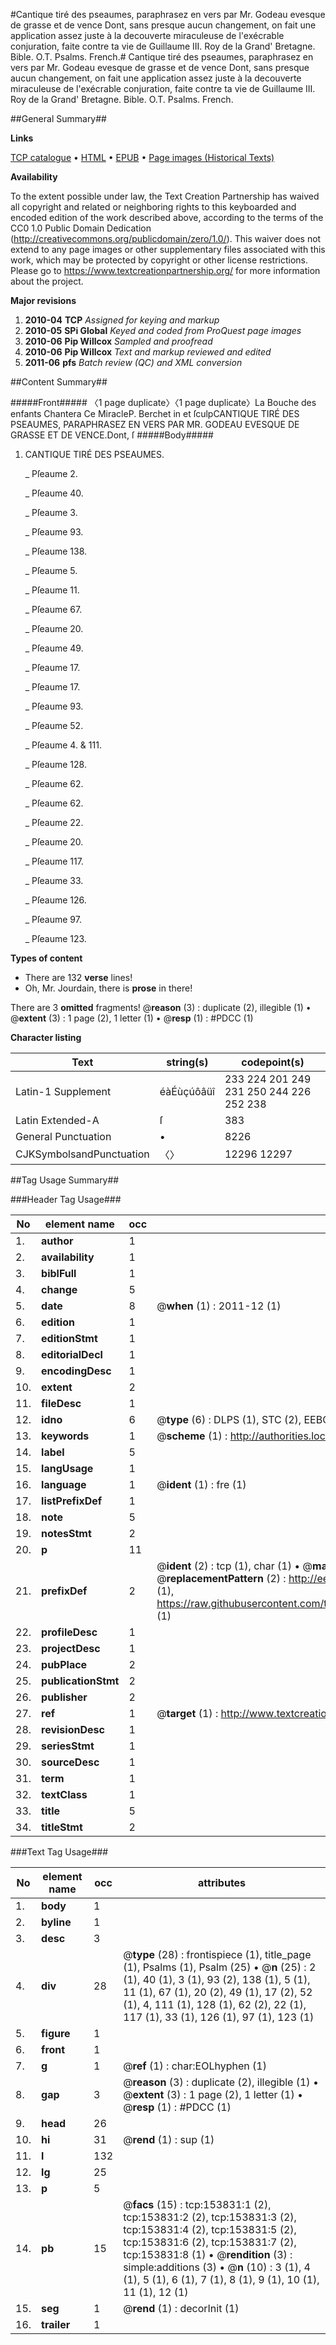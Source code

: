 #Cantique tiré des pseaumes, paraphrasez en vers par Mr. Godeau evesque de grasse et de vence Dont, sans presque aucun changement, on fait une application assez juste à la decouverte miraculeuse de l'exécrable conjuration, faite contre ta vie de Guillaume III. Roy de la Grand' Bretagne. Bible. O.T. Psalms. French.#
Cantique tiré des pseaumes, paraphrasez en vers par Mr. Godeau evesque de grasse et de vence Dont, sans presque aucun changement, on fait une application assez juste à la decouverte miraculeuse de l'exécrable conjuration, faite contre ta vie de Guillaume III. Roy de la Grand' Bretagne.
Bible. O.T. Psalms. French.

##General Summary##

**Links**

[TCP catalogue](http://www.ota.ox.ac.uk/tcp/)  • 
[HTML](http://tei.it.ox.ac.uk/tcp/Texts-HTML/free/A76/A76651.html)  • 
[EPUB](http://tei.it.ox.ac.uk/tcp/Texts-EPUB/free/A76/A76651.epub) • 
[Page images (Historical Texts)](https://historicaltexts.jisc.ac.uk/eebo-99896202e)

**Availability**

To the extent possible under law, the Text Creation Partnership has waived all copyright and related or neighboring rights to this keyboarded and encoded edition of the work described above, according to the terms of the CC0 1.0 Public Domain Dedication (http://creativecommons.org/publicdomain/zero/1.0/). This waiver does not extend to any page images or other supplementary files associated with this work, which may be protected by copyright or other license restrictions. Please go to https://www.textcreationpartnership.org/ for more information about the project.

**Major revisions**

1. __2010-04__ __TCP__ *Assigned for keying and markup*
1. __2010-05__ __SPi Global__ *Keyed and coded from ProQuest page images*
1. __2010-06__ __Pip Willcox__ *Sampled and proofread*
1. __2010-06__ __Pip Willcox__ *Text and markup reviewed and edited*
1. __2011-06__ __pfs__ *Batch review (QC) and XML conversion*

##Content Summary##

#####Front#####
〈1 page duplicate〉〈1 page duplicate〉La Bouche des enfants Chantera Ce MiracleP. Berchet in et ſculpCANTIQUE TIRÉ DES PSEAUMES, PARAPHRASEZ EN VERS PAR MR. GODEAU EVESQUE DE GRASSE ET DE VENCE.Dont, ſ
#####Body#####

1. CANTIQUE TIRÉ DES PSEAUMES.

    _ Pſeaume 2.

    _ Pſeaume 40.

    _ Pſeaume 3.

    _ Pſeaume 93.

    _ Pſeaume 138.

    _ Pſeaume 5.

    _ Pſeaume 11.

    _ Pſeaume 67.

    _ Pſeaume 20.

    _ Pſeaume 49.

    _ Pſeaume 17.

    _ Pſeaume 17.

    _ Pſeaume 93.

    _ Pſeaume 52.

    _ Pſeaume 4. & 111.

    _ Pſeaume 128.

    _ Pſeaume 62.

    _ Pſeaume 62.

    _ Pſeaume 22.

    _ Pſeaume 20.

    _ Pſeaume 117.

    _ Pſeaume 33.

    _ Pſeaume 126.

    _ Pſeaume 97.

    _ Pſeaume 123.

**Types of content**

  * There are 132 **verse** lines!
  * Oh, Mr. Jourdain, there is **prose** in there!

There are 3 **omitted** fragments! 
 @__reason__ (3) : duplicate (2), illegible (1)  •  @__extent__ (3) : 1 page (2), 1 letter (1)  •  @__resp__ (1) : #PDCC (1)

**Character listing**


|Text|string(s)|codepoint(s)|
|---|---|---|
|Latin-1 Supplement|éàÉùçúôâüî|233 224 201 249 231 250 244 226 252 238|
|Latin Extended-A|ſ|383|
|General Punctuation|•|8226|
|CJKSymbolsandPunctuation|〈〉|12296 12297|

##Tag Usage Summary##

###Header Tag Usage###

|No|element name|occ|attributes|
|---|---|---|---|
|1.|__author__|1||
|2.|__availability__|1||
|3.|__biblFull__|1||
|4.|__change__|5||
|5.|__date__|8| @__when__ (1) : 2011-12 (1)|
|6.|__edition__|1||
|7.|__editionStmt__|1||
|8.|__editorialDecl__|1||
|9.|__encodingDesc__|1||
|10.|__extent__|2||
|11.|__fileDesc__|1||
|12.|__idno__|6| @__type__ (6) : DLPS (1), STC (2), EEBO-CITATION (1), PROQUEST (1), VID (1)|
|13.|__keywords__|1| @__scheme__ (1) : http://authorities.loc.gov/ (1)|
|14.|__label__|5||
|15.|__langUsage__|1||
|16.|__language__|1| @__ident__ (1) : fre (1)|
|17.|__listPrefixDef__|1||
|18.|__note__|5||
|19.|__notesStmt__|2||
|20.|__p__|11||
|21.|__prefixDef__|2| @__ident__ (2) : tcp (1), char (1)  •  @__matchPattern__ (2) : ([0-9\-]+):([0-9IVX]+) (1), (.+) (1)  •  @__replacementPattern__ (2) : http://eebo.chadwyck.com/downloadtiff?vid=$1&page=$2 (1), https://raw.githubusercontent.com/textcreationpartnership/Texts/master/tcpchars.xml#$1 (1)|
|22.|__profileDesc__|1||
|23.|__projectDesc__|1||
|24.|__pubPlace__|2||
|25.|__publicationStmt__|2||
|26.|__publisher__|2||
|27.|__ref__|1| @__target__ (1) : http://www.textcreationpartnership.org/docs/. (1)|
|28.|__revisionDesc__|1||
|29.|__seriesStmt__|1||
|30.|__sourceDesc__|1||
|31.|__term__|1||
|32.|__textClass__|1||
|33.|__title__|5||
|34.|__titleStmt__|2||


###Text Tag Usage###

|No|element name|occ|attributes|
|---|---|---|---|
|1.|__body__|1||
|2.|__byline__|1||
|3.|__desc__|3||
|4.|__div__|28| @__type__ (28) : frontispiece (1), title_page (1), Psalms (1), Psalm (25)  •  @__n__ (25) : 2 (1), 40 (1), 3 (1), 93 (2), 138 (1), 5 (1), 11 (1), 67 (1), 20 (2), 49 (1), 17 (2), 52 (1), 4, 111 (1), 128 (1), 62 (2), 22 (1), 117 (1), 33 (1), 126 (1), 97 (1), 123 (1)|
|5.|__figure__|1||
|6.|__front__|1||
|7.|__g__|1| @__ref__ (1) : char:EOLhyphen (1)|
|8.|__gap__|3| @__reason__ (3) : duplicate (2), illegible (1)  •  @__extent__ (3) : 1 page (2), 1 letter (1)  •  @__resp__ (1) : #PDCC (1)|
|9.|__head__|26||
|10.|__hi__|31| @__rend__ (1) : sup (1)|
|11.|__l__|132||
|12.|__lg__|25||
|13.|__p__|5||
|14.|__pb__|15| @__facs__ (15) : tcp:153831:1 (2), tcp:153831:2 (2), tcp:153831:3 (2), tcp:153831:4 (2), tcp:153831:5 (2), tcp:153831:6 (2), tcp:153831:7 (2), tcp:153831:8 (1)  •  @__rendition__ (3) : simple:additions (3)  •  @__n__ (10) : 3 (1), 4 (1), 5 (1), 6 (1), 7 (1), 8 (1), 9 (1), 10 (1), 11 (1), 12 (1)|
|15.|__seg__|1| @__rend__ (1) : decorInit (1)|
|16.|__trailer__|1||
